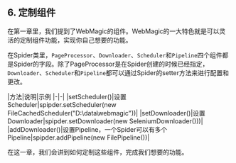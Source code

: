 ## 6. 定制组件

在第一章里，我们提到了WebMagic的组件。WebMagic的一大特色就是可以灵活的定制组件功能，实现你自己想要的功能。

在Spider类里，`PageProcessor`、`Downloader`、`Scheduler`和`Pipeline`四个组件都是Spider的字段。除了PageProcessor是在Spider创建的时候已经指定，`Downloader`、`Scheduler`和`Pipeline`都可以通过Spider的setter方法来进行配置和更改。

|方法|说明|示例
|-|-|
|setScheduler()|设置Scheduler|spipder.setScheduler(new FileCachedScheduler("D:\\data\\webmagic"))|
|setDownloader()|设置Downloader|spipder.setDownloader(new SeleniumDownloader()))|
|addDownloader()|设置Pipeline，一个Spider可以有多个Pipeline|spipder.addPipeline(new FilePipeline())|

在这一章，我们会讲到如何定制这些组件，完成我们想要的功能。
